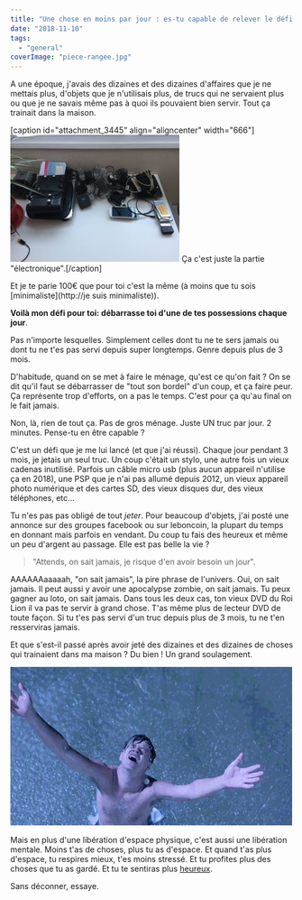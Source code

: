 ```yaml
---
title: "Une chose en moins par jour : es-tu capable de relever le défi ?"
date: "2018-11-10"
tags:
  - "general"
coverImage: "piece-rangee.jpg"
---
```


A une époque, j'avais des dizaines et des dizaines d'affaires que je ne mettais plus, d'objets que je n'utilisais plus, de trucs qui ne servaient plus ou que je ne savais même pas à quoi ils pouvaient bien servir. Tout ça trainait dans la maison.<!--more-->

\[caption id="attachment\_3445" align="aligncenter" width="666"\]![](images/bordel-300x225.jpg) Ça c'est juste la partie "électronique".\[/caption\]

Et je te parie 100€ que pour toi c'est la même (à moins que tu sois [minimaliste](http://je suis minimaliste)).

**Voilà mon défi pour toi: débarrasse toi d'une de tes possessions chaque jour**.

Pas n'importe lesquelles. Simplement celles dont tu ne te sers jamais ou dont tu ne t'es pas servi depuis super longtemps. Genre depuis plus de 3 mois.

D'habitude, quand on se met à faire le ménage, qu'est ce qu'on fait ? On se dit qu'il faut se débarrasser de "tout son bordel" d'un coup, et ça faire peur. Ça représente trop d'efforts, on a pas le temps. C'est pour ça qu'au final on le fait jamais.

Non, là, rien de tout ça. Pas de gros ménage. Juste UN truc par jour. 2 minutes. Pense-tu en être capable ?

C'est un défi que je me lui lancé (et que j'ai réussi). Chaque jour pendant 3 mois, je jetais un seul truc. Un coup c'était un stylo, une autre fois un vieux cadenas inutilisé. Parfois un câble micro usb (plus aucun appareil n'utilise ça en 2018), une PSP que je n'ai pas allumé depuis 2012, un vieux appareil photo numérique et des cartes SD, des vieux disques dur, des vieux téléphones, etc...

Tu n'es pas pas obligé de tout _jeter_. Pour beaucoup d'objets, j'ai posté une annonce sur des groupes facebook ou sur leboncoin, la plupart du temps en donnant mais parfois en vendant. Du coup tu fais des heureux et même un peu d'argent au passage. Elle est pas belle la vie ?

> "Attends, on sait jamais, je risque d'en avoir besoin un jour".

AAAAAAaaaaah, "on sait jamais", la pire phrase de l'univers. Oui, on sait jamais. Il peut aussi y avoir une apocalypse zombie, on sait jamais. Tu peux gagner au loto, on sait jamais. Dans tous les deux cas, ton vieux DVD du Roi Lion il va pas te servir à grand chose. T'as même plus de lecteur DVD de toute façon. Si tu t'es pas servi d'un truc depuis plus de 3 mois, tu ne t'en resserviras jamais.

Et que s'est-il passé après avoir jeté des dizaines et des dizaines de choses qui trainaient dans ma maison ? Du bien ! Un grand soulagement.

![](images/liberte.gif)

Mais en plus d'une libération d'espace physique, c'est aussi une libération mentale. Moins t'as de choses, plus tu as d'espace. Et quand t'as plus d'espace, tu respires mieux, t'es moins stressé. Et tu profites plus des choses que tu as gardé. Et tu te sentiras plus [heureux](https://tobal.fr/moins-tu-auras-plus-tu-sera-heureux/).

Sans déconner, essaye.

